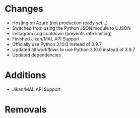 # Changes 
- Hosting on Azure (not production ready yet...)
- Switched from using the Python JSON module to UJSON
- Instagram cog cooldown (prevents rate limiting)
- Finished Jikan/MAL API Support
- Officially use Python 3.10.0 instead of 3.9.7
- Updated all workflows to use Python 3.10.0 instead of 3.9.7
- Updated dependencies
# Additions
- Jikan/MAL API Support

# Removals

